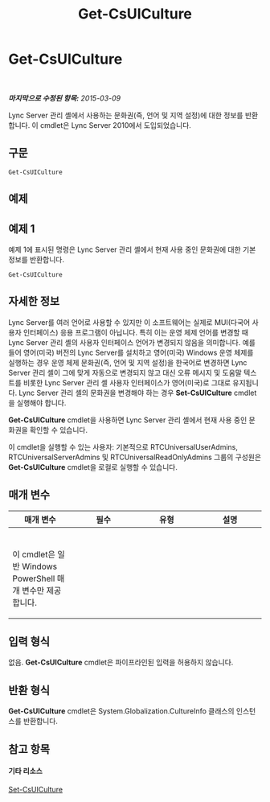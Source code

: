 ﻿---
title: Get-CsUICulture
TOCTitle: Get-CsUICulture
ms:assetid: b8df7083-068b-4d5e-a9b4-448602de6586
ms:mtpsurl: https://technet.microsoft.com/ko-kr/library/Gg412900(v=OCS.15)
ms:contentKeyID: 49304828
ms.date: 08/24/2015
mtps_version: v=OCS.15
ms.translationtype: HT
---

# Get-CsUICulture

 

_**마지막으로 수정된 항목:** 2015-03-09_

Lync Server 관리 셸에서 사용하는 문화권(즉, 언어 및 지역 설정)에 대한 정보를 반환합니다. 이 cmdlet은 Lync Server 2010에서 도입되었습니다.

## 구문

    Get-CsUICulture

## 예제

## 예제 1

예제 1에 표시된 명령은 Lync Server 관리 셸에서 현재 사용 중인 문화권에 대한 기본 정보를 반환합니다.

    Get-CsUICulture

## 자세한 정보

Lync Server를 여러 언어로 사용할 수 있지만 이 소프트웨어는 실제로 MUI(다국어 사용자 인터페이스) 응용 프로그램이 아닙니다. 특히 이는 운영 체제 언어를 변경할 때 Lync Server 관리 셸의 사용자 인터페이스 언어가 변경되지 않음을 의미합니다. 예를 들어 영어(미국) 버전의 Lync Server를 설치하고 영어(미국) Windows 운영 체제를 실행하는 경우 운영 체제 문화권(즉, 언어 및 지역 설정)을 한국어로 변경하면 Lync Server 관리 셸이 그에 맞게 자동으로 변경되지 않고 대신 오류 메시지 및 도움말 텍스트를 비롯한 Lync Server 관리 셸 사용자 인터페이스가 영어(미국)로 그대로 유지됩니다. Lync Server 관리 셸의 문화권을 변경해야 하는 경우 **Set-CsUICulture** cmdlet을 실행해야 합니다.

**Get-CsUICulture** cmdlet을 사용하면 Lync Server 관리 셸에서 현재 사용 중인 문화권을 확인할 수 있습니다.

이 cmdlet을 실행할 수 있는 사용자: 기본적으로 RTCUniversalUserAdmins, RTCUniversalServerAdmins 및 RTCUniversalReadOnlyAdmins 그룹의 구성원은 **Get-CsUICulture** cmdlet을 로컬로 실행할 수 있습니다.

## 매개 변수


<table>
<colgroup>
<col style="width: 25%" />
<col style="width: 25%" />
<col style="width: 25%" />
<col style="width: 25%" />
</colgroup>
<thead>
<tr class="header">
<th>매개 변수</th>
<th>필수</th>
<th>유형</th>
<th>설명</th>
</tr>
</thead>
<tbody>
<tr class="odd">
<td><p></p></td>
<td><p></p></td>
<td><p></p></td>
<td><p></p></td>
</tr>
<tr class="even">
<td><p>이 cmdlet은 일반 Windows PowerShell 매개 변수만 제공합니다.</p></td>
<td><p></p></td>
<td><p></p></td>
<td><p></p></td>
</tr>
</tbody>
</table>


## 입력 형식

없음. **Get-CsUICulture** cmdlet은 파이프라인된 입력을 허용하지 않습니다.

## 반환 형식

**Get-CsUICulture** cmdlet은 System.Globalization.CultureInfo 클래스의 인스턴스를 반환합니다.

## 참고 항목

#### 기타 리소스

[Set-CsUICulture](set-csuiculture.md)

